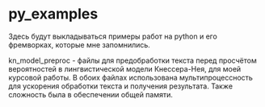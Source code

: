 # py_examples
Здесь будут выкладываться примеры работ на python и его фремворках, которые мне запомнились.

kn_model_preproc - файлы для предобработки текста перед просчётом вероятностей в лингвистической модели Кнессера-Нея, 
  для моей курсовой работы. В обоих файлах использована мультипроцессность для ускорения обработки текста
  и получения результата. Также сложность была в обеспечении общей памяти.
